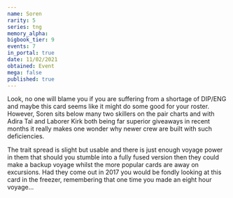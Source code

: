 ```yaml
---
name: Soren
rarity: 5
series: tng
memory_alpha:
bigbook_tier: 9
events: 7
in_portal: true
date: 11/02/2021
obtained: Event
mega: false
published: true
---
```


Look, no one will blame you if you are suffering from a shortage of DIP/ENG and maybe this card seems like it might do some good for your roster. However, Soren sits below many two skillers on the pair charts and with Adira Tal and Laborer Kirk both being far superior giveaways in recent months it really makes one wonder why newer crew are built with such deficiencies. 

The trait spread is slight but usable and there is just enough voyage power in them that should you stumble into a fully fused version then they could make a backup voyage whilst the more popular cards are away on excursions. Had they come out in 2017 you would be fondly looking at this card in the freezer, remembering that one time you made an eight hour voyage...
